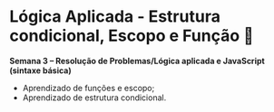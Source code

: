 # Lógica Aplicada - Estrutura condicional, Escopo e Função 🚀

**Semana 3 – Resolução de Problemas/Lógica aplicada e JavaScript (sintaxe básica)**

- Aprendizado de funções e escopo;
- Aprendizado de estrutura condicional.


